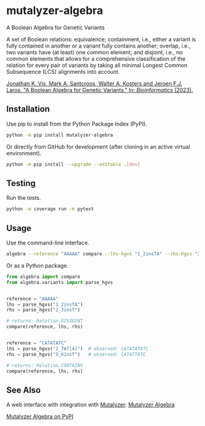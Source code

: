 mutalyzer-algebra
=================
A Boolean Algebra for Genetic Variants  

A set of Boolean relations: equivalence; containment, i.e., either a
variant is fully contained in another or a variant fully contains another;
overlap, i.e., two variants have (at least) one common element; and
disjoint, i.e., no common elements that allows for a comprehensive
classification of the relation for every pair of variants by taking all
minimal Longest Common Subsequence (LCS) alignments into account.

[Jonathan K. Vis, Mark A. Santcroos, Walter A. Kosters and Jeroen F.J. Laros.
"A Boolean Algebra for Genetic Variants." In: *Bioinformatics* (2023).](https://doi.org/10.1093/bioinformatics/btad001)

Installation
------------

Use pip to install from the Python Package Index (PyPI).

```bash
python -m pip install mutalyzer-algebra
```

Or directly from GitHub for development (after cloning in an active
virtual environment).

```bash
python -m pip install --upgrade --editable .[dev]
```

Testing
-------

Run the tests.

```bash
python -m coverage run -m pytest
```

Usage
-----

Use the command-line interface.

```bash
algebra --reference "AAAAA" compare --lhs-hgvs "1_2insTA" --rhs-hgvs "2_3insT"
```

Or as a Python package.

```python
from algebra import compare
from algebra.variants import parse_hgvs


reference = "AAAAA"
lhs = parse_hgvs("1_2insTA")
rhs = parse_hgvs("2_3insT")

# returns: Relation.DISJOINT
compare(reference, lhs, rhs)


reference = "CATATATC"
lhs = parse_hgvs("2_7AT[4]")  # observed: CATATATATC
rhs = parse_hgvs("5_6insT")   # observed: CATATTATC

# returns: Relation.CONTAINS
compare(reference, lhs, rhs)
```

See Also
--------

A web interface with integration with [Mutalyzer](https://github.com/mutalyzer): [Mutalyzer Algebra](https://v3.mutalyzer.nl/algebra)

[Mutalyzer Algebra on PyPI](https://pypi.org/project/mutalyzer-algebra/)
